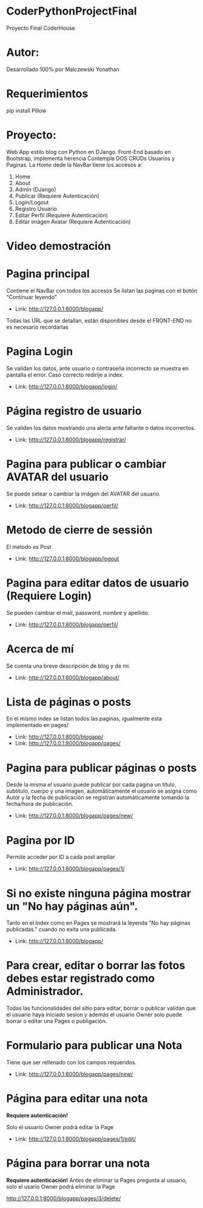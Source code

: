 # CoderPythonProjectFinal
Proyecto Final CoderHouse

# Autor:
Desarrollado 100% por Malczewski Yonathan

# Requerimientos
pip install Pillow

# Proyecto:
Web App estilo blog con Python en DJango.
Front-End basado en Bootstrap, implementa herencia
Contempla DOS CRUDs Usuarios y Paginas.
La Home dede la NavBar tiene los accesos a:
1. Home
2. About
3. Admin (DJango)
4. Publicar (Requiere Autenticación)
5. Login/Logout
6. Registro Usuario
7. Editar Perfil (Requiere Autenticación)
8. Editar imágen Avatar (Requiere Autenticación)

# Video demostración

# Pagina principal
Contiene el NavBar con todos los accesos
Se listan las paginas con el botón "Continuar leyendo"
* Link: http://127.0.0.1:8000/blogapp/

Todas las URL que se detallan, están disponibles desde el FRONT-END no es necesario recordarlas

# Pagina Login
Se validan los datos, ante usuario o contraseña incorrecto se muestra en pantalla el error. Caso correcto redirije a index.
* Link: http://127.0.0.1:8000/blogapp/login/

# Página registro de usuario
Se validan los datos mostrando una alerta ante faltante o datos incorrectos.
* Link: http://127.0.0.1:8000/blogapp/registrar/

# Pagina para publicar o cambiar AVATAR del usuario
Se puede setear o cambiar la imágen del AVATAR del usuario.
* Link: http://127.0.0.1:8000/blogapp/perfil/

# Metodo de cierre de sessión
El metodo es Post

* Link: http://127.0.0.1:8000/blogapp/logout

# Pagina para editar datos de usuario (Requiere Login)
Se pueden cambiar el mail, password, nombre y apellido.

* Link: http://127.0.0.1:8000/blogapp/perfil/

# Acerca de mí
Se cuenta una breve descripción de blog y de mi.

* Link: http://127.0.0.1:8000/blogapp/about/

# Lista de páginas o posts
En el mismo index se listan todos las paginas, igualmente esta implementado en pages/

* Link: http://127.0.0.1:8000/blogapp/
* Link: http://127.0.0.1:8000/blogapp/pages/

# Pagina para publicar páginas o posts
Desde la misma el usuario puede publicar por cada pagina un título, subtítulo, cuerpo y una imagen, automáticamente el usuario se asigna como Autor y la fecha de publicación se registran automáticamente tomando la fecha/hora de publicación.
* Link: http://127.0.0.1:8000/blogapp/pages/new/

# Pagina por ID
Permite acceder por ID a cada post ampliar
* Link: http://127.0.0.1:8000/blogapp/pages/1/

# Si no existe ninguna página mostrar un "No hay páginas aún". 
Tanto en el Index como en Pages se mostrará la leyenda "No hay páginas publicadas." cuando no exita una publicada.

* Link: http://127.0.0.1:8000/blogapp/

# Para crear, editar o borrar las fotos debes estar registrado como Administrador.
Todas las funcionalidades del sitio para editar, borrar o publicar validan que el usuario haya iniciado sesion y además el usuario Owner solo puede borrar o editar una Pages o publigación.

# Formulario para publicar una Nota
Tiene que ser rellenado con los campos requeridos.
* Link: http://127.0.0.1:8000/blogapp/pages/new/

# Página para editar una nota
**Requiere autenticación!**

Solo el usuario Owner podrá editar la Page
* Link: http://127.0.0.1:8000/blogapp/pages/1/edit/

# Página para borrar una nota
**Requiere autenticación!**
Antes de eliminar la Pages pregunta al usuario, solo el usario Owner podrá eliminar la Page

http://127.0.0.1:8000/blogapp/pages/3/delete/
